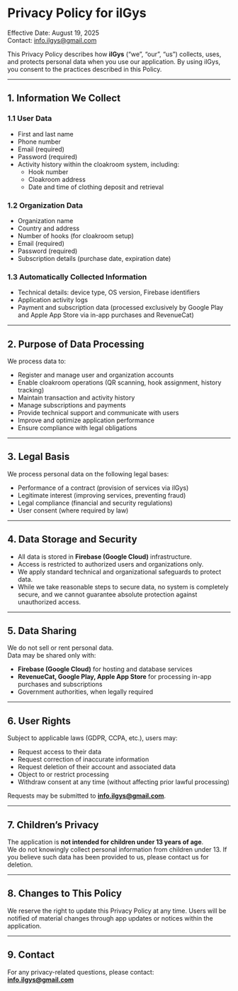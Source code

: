 # Privacy Policy for ilGys

Effective Date: August 19, 2025  
Contact: info.ilgys@gmail.com  

This Privacy Policy describes how **ilGys** (“we”, “our”, “us”) collects, uses, and protects personal data when you use our application. By using ilGys, you consent to the practices described in this Policy.  

---

## 1. Information We Collect

### 1.1 User Data
- First and last name  
- Phone number  
- Email (required)  
- Password (required)  
- Activity history within the cloakroom system, including:  
  - Hook number  
  - Cloakroom address  
  - Date and time of clothing deposit and retrieval  

### 1.2 Organization Data
- Organization name  
- Country and address  
- Number of hooks (for cloakroom setup)  
- Email (required)  
- Password (required)  
- Subscription details (purchase date, expiration date)  

### 1.3 Automatically Collected Information
- Technical details: device type, OS version, Firebase identifiers  
- Application activity logs  
- Payment and subscription data (processed exclusively by Google Play and Apple App Store via in-app purchases and RevenueCat)  

---

## 2. Purpose of Data Processing
We process data to:  
- Register and manage user and organization accounts  
- Enable cloakroom operations (QR scanning, hook assignment, history tracking)  
- Maintain transaction and activity history  
- Manage subscriptions and payments  
- Provide technical support and communicate with users  
- Improve and optimize application performance  
- Ensure compliance with legal obligations  

---

## 3. Legal Basis
We process personal data on the following legal bases:  
- Performance of a contract (provision of services via ilGys)  
- Legitimate interest (improving services, preventing fraud)  
- Legal compliance (financial and security regulations)  
- User consent (where required by law)  

---

## 4. Data Storage and Security
- All data is stored in **Firebase (Google Cloud)** infrastructure.  
- Access is restricted to authorized users and organizations only.  
- We apply standard technical and organizational safeguards to protect data.  
- While we take reasonable steps to secure data, no system is completely secure, and we cannot guarantee absolute protection against unauthorized access.  

---

## 5. Data Sharing
We do not sell or rent personal data.  
Data may be shared only with:  
- **Firebase (Google Cloud)** for hosting and database services  
- **RevenueCat, Google Play, Apple App Store** for processing in-app purchases and subscriptions  
- Government authorities, when legally required  

---

## 6. User Rights
Subject to applicable laws (GDPR, CCPA, etc.), users may:  
- Request access to their data  
- Request correction of inaccurate information  
- Request deletion of their account and associated data  
- Object to or restrict processing  
- Withdraw consent at any time (without affecting prior lawful processing)  

Requests may be submitted to **info.ilgys@gmail.com**.  

---

## 7. Children’s Privacy
The application is **not intended for children under 13 years of age**.  
We do not knowingly collect personal information from children under 13. If you believe such data has been provided to us, please contact us for deletion.  

---

## 8. Changes to This Policy
We reserve the right to update this Privacy Policy at any time. Users will be notified of material changes through app updates or notices within the application.  

---

## 9. Contact
For any privacy-related questions, please contact:  
**info.ilgys@gmail.com**
